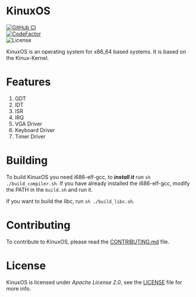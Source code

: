 # KinuxOS
[![GitHub CI](https://github.com/kushagra765/KinuxOS/actions/workflows/ci.yml/badge.svg?branch=main)](https://github.com/kushagra765/KinuxOS/actions/workflows/ci.yml)
<br/>
[![CodeFactor](https://www.codefactor.io/repository/github/kushagra765/kinuxos/badge)](https://www.codefactor.io/repository/github/kushagra765/kinuxos)
<br/>
![License](https://img.shields.io/badge/license-Apache%202.0-blue?style=flat-square)
<br/>

KinuxOS is an operating system for x86_64 based systems. It is based on the Kinux-Kernel.

# Features
1. GDT
2. IDT
3. ISR
4. IRQ
5. VGA Driver
6. Keyboard Driver
7. Timer Driver

# Building
To build KinuxOS you need i686-elf-gcc, to ***install it*** run ```sh ./build_compiler.sh```. If you have already installed the i686-elf-gcc, modify the PATH in the ```build.sh``` and run it.

If you want to build the libc, run ```sh ./build_libc.sh```.

# Contributing
To contribute to KinuxOS, please read the [CONTRIBUTING.md](https://github.com/kushagra765/KinuxOS/blob/dev/CONTRIBUTING.md) file.

# License
KinuxOS is licensed under _Apache License 2.0_, see the [LICENSE](https://github.com/kushagra765/KinuxOS/blob/main/LICENSE) file for more info.
